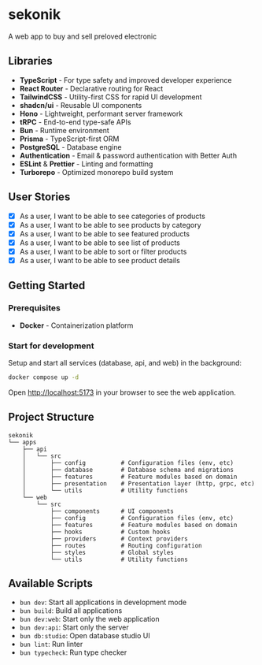 # sekonik

A web app to buy and sell preloved electronic

## Libraries

- **TypeScript** - For type safety and improved developer experience
- **React Router** - Declarative routing for React
- **TailwindCSS** - Utility-first CSS for rapid UI development
- **shadcn/ui** - Reusable UI components
- **Hono** - Lightweight, performant server framework
- **tRPC** - End-to-end type-safe APIs
- **Bun** - Runtime environment
- **Prisma** - TypeScript-first ORM
- **PostgreSQL** - Database engine
- **Authentication** - Email & password authentication with Better Auth
- **ESLint** & **Prettier** - Linting and formatting
- **Turborepo** - Optimized monorepo build system

## User Stories

- [x] As a user, I want to be able to see categories of products
- [x] As a user, I want to be able to see products by category
- [x] As a user, I want to be able to see featured products
- [x] As a user, I want to be able to see list of products
- [x] As a user, I want to be able to sort or filter products
- [x] As a user, I want to be able to see product details

## Getting Started

### Prerequisites

- **Docker** - Containerization platform

### Start for development

Setup and start all services (database, api, and web) in the background:

```bash
docker compose up -d
```

Open [http://localhost:5173](http://localhost:5173) in your browser to see the web application.

## Project Structure

```
sekonik
└── apps
    ├── api
    │   └── src
    │       ├── config          # Configuration files (env, etc)
    │       ├── database        # Database schema and migrations
    │       ├── features        # Feature modules based on domain
    │       ├── presentation    # Presentation layer (http, grpc, etc)
    │       └── utils           # Utility functions
    └── web
        └── src
            ├── components      # UI components
            ├── config          # Configuration files (env, etc)
            ├── features        # Feature modules based on domain
            ├── hooks           # Custom hooks
            ├── providers       # Context providers
            ├── routes          # Routing configuration
            ├── styles          # Global styles
            └── utils           # Utility functions
```

## Available Scripts

- `bun dev`: Start all applications in development mode
- `bun build`: Build all applications
- `bun dev:web`: Start only the web application
- `bun dev:api`: Start only the server
- `bun db:studio`: Open database studio UI
- `bun lint`: Run linter
- `bun typecheck`: Run type checker
